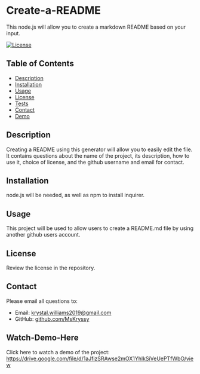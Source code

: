# Create-a-README

This node.js will allow you to create a markdown README based on your input.

[![License](https://img.shields.io/badge/License-MIT-blueviolet.svg)](https://opensource.org/licenses/MIT)

## Table of Contents
- [Description](#description) 
- [Installation](#installation)
- [Usage](#usage)
- [License](#license)
- [Tests](#tests)
- [Contact](#contact)
- [Demo](#watch-demo-herewatch-demo-here)

## Description

Creating a README using this generator will allow you to easily edit the file. It contains questions about the name of the project, its description, how to use it, choice of license, and the github username and email for contact.

## Installation
node.js will be needed, as well as npm to install inquirer.

## Usage
This project will be used to allow users to create a README.md file by using another github users account.

## License

Review the license in the repository.

## Contact
Please email all questions to:
- Email: krystal.williams2019@gmail.com
- GitHub: [github.com/MsKryssy](https://github.com/github.com/MsKryssy)

## Watch-Demo-Here

Click here to watch a demo of the project: https://drive.google.com/file/d/1aJfizSRAwse2mOX1YhlkSiVeUePTfWbO/view
